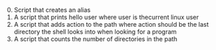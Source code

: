 0. Script that creates an alias
1. A script that prints hello user where user is thecurrent linux user
2. A script that adds action to the path where action should be the last directory the shell looks into when looking for a program
 3. A script that counts the number of directories in the path
